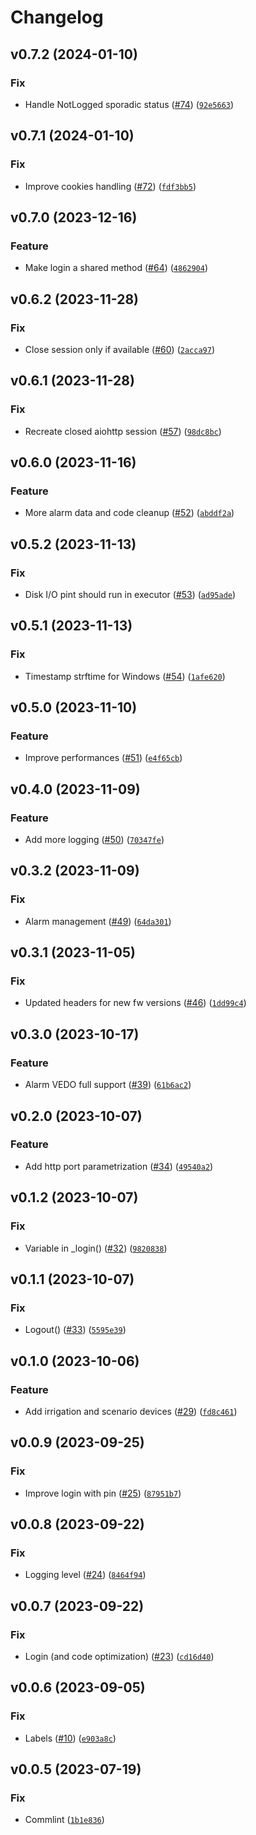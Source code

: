 # Changelog

<!--next-version-placeholder-->

## v0.7.2 (2024-01-10)

### Fix

* Handle NotLogged sporadic status ([#74](https://github.com/chemelli74/aiocomelit/issues/74)) ([`92e5663`](https://github.com/chemelli74/aiocomelit/commit/92e56636d15f95fbbb26011331d53a31938c003d))

## v0.7.1 (2024-01-10)

### Fix

* Improve cookies handling ([#72](https://github.com/chemelli74/aiocomelit/issues/72)) ([`fdf3bb5`](https://github.com/chemelli74/aiocomelit/commit/fdf3bb52173e6a9888d23b877c925c285676c3bb))

## v0.7.0 (2023-12-16)

### Feature

* Make login a shared method ([#64](https://github.com/chemelli74/aiocomelit/issues/64)) ([`4862904`](https://github.com/chemelli74/aiocomelit/commit/4862904880eb6d73677f90e7f9a9e74e65d73368))

## v0.6.2 (2023-11-28)

### Fix

* Close session only if available ([#60](https://github.com/chemelli74/aiocomelit/issues/60)) ([`2acca97`](https://github.com/chemelli74/aiocomelit/commit/2acca97ee3d92ae8bba9c6481ad4461398ccfd21))

## v0.6.1 (2023-11-28)

### Fix

* Recreate closed aiohttp session ([#57](https://github.com/chemelli74/aiocomelit/issues/57)) ([`98dc8bc`](https://github.com/chemelli74/aiocomelit/commit/98dc8bc3d0bda3c95e4ea2476b32f52e94528473))

## v0.6.0 (2023-11-16)

### Feature

* More alarm data and code cleanup ([#52](https://github.com/chemelli74/aiocomelit/issues/52)) ([`abddf2a`](https://github.com/chemelli74/aiocomelit/commit/abddf2a3e0ddef609c6461b59d5ee6a49a6d7ecd))

## v0.5.2 (2023-11-13)

### Fix

* Disk I/O pint should run in executor ([#53](https://github.com/chemelli74/aiocomelit/issues/53)) ([`ad95ade`](https://github.com/chemelli74/aiocomelit/commit/ad95ade1aa6ad94f2433a1c80f828792ce0f6689))

## v0.5.1 (2023-11-13)

### Fix

* Timestamp strftime for Windows ([#54](https://github.com/chemelli74/aiocomelit/issues/54)) ([`1afe620`](https://github.com/chemelli74/aiocomelit/commit/1afe6208e3f0acfd370a8f38c52ae48da5064226))

## v0.5.0 (2023-11-10)

### Feature

* Improve performances ([#51](https://github.com/chemelli74/aiocomelit/issues/51)) ([`e4f65cb`](https://github.com/chemelli74/aiocomelit/commit/e4f65cba64e570b0e17e4907f7b7c955c4b0195d))

## v0.4.0 (2023-11-09)

### Feature

* Add more logging ([#50](https://github.com/chemelli74/aiocomelit/issues/50)) ([`70347fe`](https://github.com/chemelli74/aiocomelit/commit/70347fe92c3f315a4935aad71c8111891ac7b80a))

## v0.3.2 (2023-11-09)

### Fix

* Alarm management ([#49](https://github.com/chemelli74/aiocomelit/issues/49)) ([`64da301`](https://github.com/chemelli74/aiocomelit/commit/64da301ffade967b99f9e8ad750a0363bc23d0a8))

## v0.3.1 (2023-11-05)

### Fix

* Updated headers for new fw versions ([#46](https://github.com/chemelli74/aiocomelit/issues/46)) ([`1dd99c4`](https://github.com/chemelli74/aiocomelit/commit/1dd99c441f91bf28c83a0fa39ac5f46c38d915ae))

## v0.3.0 (2023-10-17)

### Feature

* Alarm VEDO full support ([#39](https://github.com/chemelli74/aiocomelit/issues/39)) ([`61b6ac2`](https://github.com/chemelli74/aiocomelit/commit/61b6ac2ab38a1ff79a40b7214c2425fd14577380))

## v0.2.0 (2023-10-07)

### Feature

* Add http port parametrization ([#34](https://github.com/chemelli74/aiocomelit/issues/34)) ([`49540a2`](https://github.com/chemelli74/aiocomelit/commit/49540a298e10b502f159c638918d610a26194348))

## v0.1.2 (2023-10-07)

### Fix

* Variable in _login() ([#32](https://github.com/chemelli74/aiocomelit/issues/32)) ([`9820838`](https://github.com/chemelli74/aiocomelit/commit/9820838d95cd925c803150f0b3559058a6b8e08c))

## v0.1.1 (2023-10-07)

### Fix

* Logout() ([#33](https://github.com/chemelli74/aiocomelit/issues/33)) ([`5595e39`](https://github.com/chemelli74/aiocomelit/commit/5595e3996fc9fbca4a15c3ed5e92293d6604c3a1))

## v0.1.0 (2023-10-06)

### Feature

* Add irrigation and scenario devices ([#29](https://github.com/chemelli74/aiocomelit/issues/29)) ([`fd8c461`](https://github.com/chemelli74/aiocomelit/commit/fd8c46159af2c381bbe96c9c4a498b2d911cc31c))

## v0.0.9 (2023-09-25)

### Fix

* Improve login with pin ([#25](https://github.com/chemelli74/aiocomelit/issues/25)) ([`87951b7`](https://github.com/chemelli74/aiocomelit/commit/87951b73447e866a92ca2cf4cbc94dcc2126bfb6))

## v0.0.8 (2023-09-22)

### Fix

* Logging level ([#24](https://github.com/chemelli74/aiocomelit/issues/24)) ([`8464f94`](https://github.com/chemelli74/aiocomelit/commit/8464f94bd347a75b672c3abf30540b1bea291610))

## v0.0.7 (2023-09-22)

### Fix

* Login (and code optimization) ([#23](https://github.com/chemelli74/aiocomelit/issues/23)) ([`cd16d40`](https://github.com/chemelli74/aiocomelit/commit/cd16d40848285cd24faa8f7ed81d872b338d3848))

## v0.0.6 (2023-09-05)

### Fix

* Labels ([#10](https://github.com/chemelli74/aiocomelit/issues/10)) ([`e903a8c`](https://github.com/chemelli74/aiocomelit/commit/e903a8c5782995bc2f5b187778d48c002236b4a9))

## v0.0.5 (2023-07-19)

### Fix

* Commlint ([`1b1e836`](https://github.com/chemelli74/aiocomelit/commit/1b1e836b9b6f6f21999e2499af1d15c995e4cd7d))
